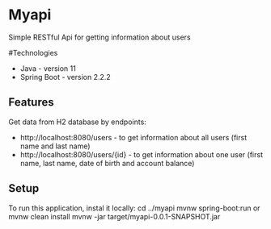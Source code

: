 # Myapi
Simple RESTful Api for getting information about users

#Technologies
* Java - version 11
* Spring Boot - version 2.2.2

## Features
Get data from H2 database by endpoints:
* http://localhost:8080/users - to get information about all users (first name and last name)
* http://localhost:8080/users/{id} - to get information about one user (first name, last name, date of birth and account balance)

## Setup
To run this application, instal it locally:
cd ../myapi
mvnw spring-boot:run
or
mvnw clean install
mvnw -jar target/myapi-0.0.1-SNAPSHOT.jar
